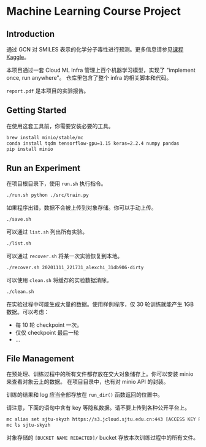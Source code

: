 # Machine Learning Course Project

## Introduction

通过 GCN 对 SMILES 表示的化学分子毒性进行预测。更多信息请参见[课程 Kaggle](https://www.kaggle.com/c/cs410-2020-fall-ai-project-1/)。

本项目通过一套 Cloud ML Infra 管理上百个机器学习模型，实现了 "implement once, run anywhere"。
仓库里包含了整个 infra 的相关脚本和代码。

`report.pdf` 是本项目的实验报告。

## Getting Started

在使用这套工具前，你需要安装必要的工具。

```bash
brew install minio/stable/mc
conda install tqdm tensorflow-gpu=1.15 keras=2.2.4 numpy pandas
pip install minio
```

## Run an Experiment

在项目根目录下，使用 `run.sh` 执行指令。

```bash
./run.sh python ./src/train.py
```

如果程序出错，数据不会被上传到对象存储。你可以手动上传。

```bash
./save.sh
```

可以通过 `list.sh` 列出所有实验。

```bash
./list.sh
```

可以通过 `recover.sh` 将某一次实验恢复到本地。

```bash
./recover.sh 20201111_221731_alexchi_31db906-dirty
```

可以使用 `clean.sh` 将缓存的实验数据清除。

```bash
./clean.sh
```

在实验过程中可能生成大量的数据。使用样例程序，仅 30 轮训练就能产生 1GB 数据。可以考虑：
* 每 10 轮 checkpoint 一次。
* 仅仅 checkpoint 最后一轮
* ...

## File Management

在预处理、训练过程中的所有文件都存放在交大对象储存上。你可以安装 minio 来查看对象云上的数据。
在项目目录中，也有对 minio API 的封装。

训练的结果和 log 应当全部存放在 `run_dir()` 函数返回的位置中。

请注意，下面的语句中含有 key 等隐私数据。请不要上传到各种公开平台上。

```bash
mc alias set sjtu-skyzh https://s3.jcloud.sjtu.edu.cn:443 [ACCESS KEY REDACTED] [SECRET KEY REDACTED]
mc ls sjtu-skyzh
```

对象存储的 `[BUCKET NAME REDACTED]/` bucket 存放本次训练过程中的所有文件。
